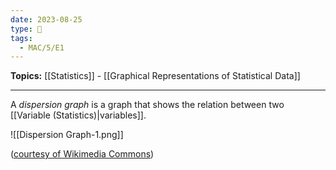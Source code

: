 ```yaml
---
date: 2023-08-25
type: 🧠
tags:
  - MAC/5/E1
---
```


**Topics:** [[Statistics]] - [[Graphical Representations of Statistical Data]]

---

A _dispersion graph_ is a graph that shows the relation between two [[Variable (Statistics)|variables]].

![[Dispersion Graph-1.png]]

([courtesy of Wikimedia Commons](https://commons.wikimedia.org/wiki/File:Standard_deviation_line.png))
